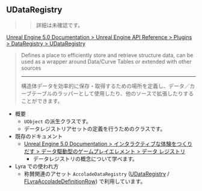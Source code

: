 ## UDataRegistry

>> 詳細は未確認です。

[Unreal Engine 5.0 Documentation > Unreal Engine API Reference > Plugins > DataRegistry > UDataRegistry](https://docs.unrealengine.com/5.0/en-US/API/Plugins/DataRegistry/UDataRegistry/)

> Defines a place to efficiently store and retrieve structure data, can be used as a wrapper around Data/Curve Tables or extended with other sources  
> 
> ----
> 構造体データを効率的に保存・取得するための場所を定義し、データ／カーブテーブルのラッパーとして使用したり、他のソースで拡張したりすることができます。

* 概要
	* `UObject` の派生クラスです。
	* データレジストリアセットの定義を行うためのクラスです。
* 既存のドキュメント
	* [Unreal Engine 5.0 Documentation > インタラクティブな体験をつくりだす > データ駆動型のゲームプレイエレメント > データ レジストリ]
		* データレジストリの概念について学べます。
* Lyra での使われ方
	* 称賛関連のアセット `AccoladeDataRegistry` ([UDataRegistry] / [FLyraAccoladeDefinitionRow]) で利用しています。



<!--- ページ内のリンク --->

<!--- 自前の画像へのリンク --->

<!--- generated --->
[UDataRegistry]: #udataregistry
[FLyraAccoladeDefinitionRow]: ../../Lyra/GameplayMessageAccolade/FLyraAccoladeDefinitionRow.md#flyraaccoladedefinitionrow
[Unreal Engine 5.0 Documentation > インタラクティブな体験をつくりだす > データ駆動型のゲームプレイエレメント > データ レジストリ]: https://docs.unrealengine.com/5.0/ja/data-registries-in-unreal-engine/
